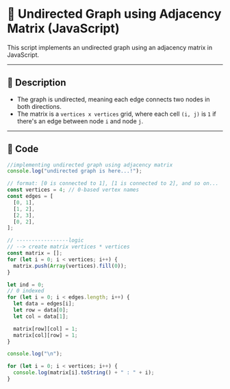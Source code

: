 # 🧮 Undirected Graph using Adjacency Matrix (JavaScript)

This script implements an undirected graph using an adjacency matrix in JavaScript.

---

## 📌 Description

- The graph is undirected, meaning each edge connects two nodes in both directions.
- The matrix is a `vertices x vertices` grid, where each cell `(i, j)` is `1` if there's an edge between node `i` and node `j`.

---

## 🧾 Code

```javascript
//implementing undirected graph using adjacency matrix
console.log("undirected graph is here...!");

// format: [0 is connected to 1], [1 is connected to 2], and so on...
const vertices = 4; // 0-based vertex names
const edges = [
  [0, 1],
  [1, 2],
  [2, 3],
  [0, 2],
];

// -----------------logic
// --> create matrix vertices * vertices
const matrix = [];
for (let i = 0; i < vertices; i++) {
  matrix.push(Array(vertices).fill(0));
}

let ind = 0;
// 0 indexed
for (let i = 0; i < edges.length; i++) {
  let data = edges[i];
  let row = data[0];
  let col = data[1];

  matrix[row][col] = 1;
  matrix[col][row] = 1;
}

console.log("\n");

for (let i = 0; i < vertices; i++) {
  console.log(matrix[i].toString() + " : " + i);
}

